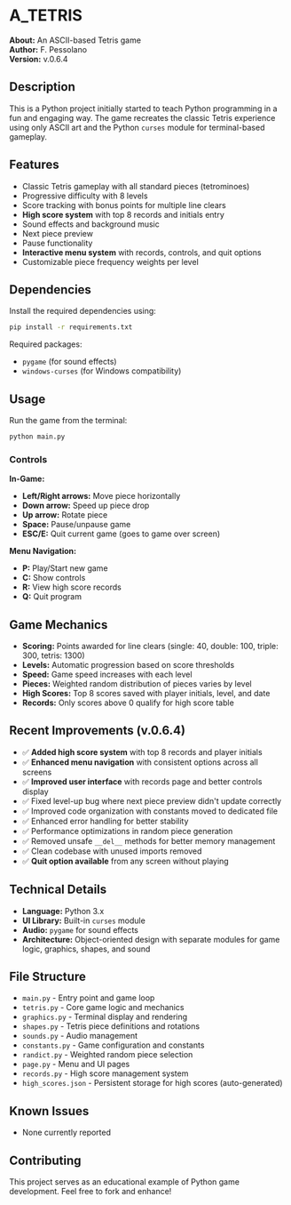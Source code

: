 # A_TETRIS 

**About:** An ASCII-based Tetris game  
**Author:** F. Pessolano  
**Version:** v.0.6.4  

## Description
This is a Python project initially started to teach Python programming in a fun and engaging way. The game recreates the classic Tetris experience using only ASCII art and the Python `curses` module for terminal-based gameplay.

## Features
- Classic Tetris gameplay with all standard pieces (tetrominoes)
- Progressive difficulty with 8 levels
- Score tracking with bonus points for multiple line clears
- **High score system** with top 8 records and initials entry
- Sound effects and background music
- Next piece preview
- Pause functionality
- **Interactive menu system** with records, controls, and quit options
- Customizable piece frequency weights per level

## Dependencies
Install the required dependencies using:
```bash
pip install -r requirements.txt
```

Required packages:
- `pygame` (for sound effects)
- `windows-curses` (for Windows compatibility)

## Usage
Run the game from the terminal:
```bash
python main.py
```

### Controls
**In-Game:**
- **Left/Right arrows:** Move piece horizontally
- **Down arrow:** Speed up piece drop  
- **Up arrow:** Rotate piece
- **Space:** Pause/unpause game
- **ESC/E:** Quit current game (goes to game over screen)

**Menu Navigation:**
- **P:** Play/Start new game
- **C:** Show controls
- **R:** View high score records
- **Q:** Quit program

## Game Mechanics
- **Scoring:** Points awarded for line clears (single: 40, double: 100, triple: 300, tetris: 1300)
- **Levels:** Automatic progression based on score thresholds
- **Speed:** Game speed increases with each level
- **Pieces:** Weighted random distribution of pieces varies by level
- **High Scores:** Top 8 scores saved with player initials, level, and date
- **Records:** Only scores above 0 qualify for high score table

## Recent Improvements (v.0.6.4)
- ✅ **Added high score system** with top 8 records and player initials
- ✅ **Enhanced menu navigation** with consistent options across all screens
- ✅ **Improved user interface** with records page and better controls display
- ✅ Fixed level-up bug where next piece preview didn't update correctly
- ✅ Improved code organization with constants moved to dedicated file
- ✅ Enhanced error handling for better stability
- ✅ Performance optimizations in random piece generation
- ✅ Removed unsafe `__del__` methods for better memory management
- ✅ Clean codebase with unused imports removed
- ✅ **Quit option available** from any screen without playing

## Technical Details
- **Language:** Python 3.x
- **UI Library:** Built-in `curses` module
- **Audio:** `pygame` for sound effects
- **Architecture:** Object-oriented design with separate modules for game logic, graphics, shapes, and sound

## File Structure
- `main.py` - Entry point and game loop
- `tetris.py` - Core game logic and mechanics  
- `graphics.py` - Terminal display and rendering
- `shapes.py` - Tetris piece definitions and rotations
- `sounds.py` - Audio management
- `constants.py` - Game configuration and constants
- `randict.py` - Weighted random piece selection
- `page.py` - Menu and UI pages
- `records.py` - High score management system
- `high_scores.json` - Persistent storage for high scores (auto-generated)

## Known Issues
- None currently reported

## Contributing
This project serves as an educational example of Python game development. Feel free to fork and enhance!
